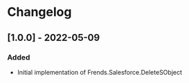 # Changelog

## [1.0.0] - 2022-05-09
### Added
- Initial implementation of Frends.Salesforce.DeleteSObject
